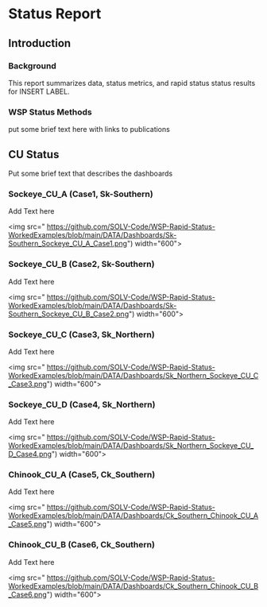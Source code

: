 # Status Report 

## Introduction

### Background

This report summarizes data, status metrics, and rapid status status results for INSERT LABEL.

### WSP Status Methods

put some brief text here with links to publications

## CU Status

Put some brief text that describes the dashboards





### Sockeye_CU_A (Case1, Sk-Southern)
Add Text here


<img src=" https://github.com/SOLV-Code/WSP-Rapid-Status-WorkedExamples/blob/main/DATA/Dashboards/Sk-Southern_Sockeye_CU_A_Case1.png") width="600">


### Sockeye_CU_B (Case2, Sk-Southern)
Add Text here


<img src=" https://github.com/SOLV-Code/WSP-Rapid-Status-WorkedExamples/blob/main/DATA/Dashboards/Sk-Southern_Sockeye_CU_B_Case2.png") width="600">


### Sockeye_CU_C (Case3, Sk_Northern)
Add Text here


<img src=" https://github.com/SOLV-Code/WSP-Rapid-Status-WorkedExamples/blob/main/DATA/Dashboards/Sk_Northern_Sockeye_CU_C_Case3.png") width="600">


### Sockeye_CU_D (Case4, Sk_Northern)
Add Text here


<img src=" https://github.com/SOLV-Code/WSP-Rapid-Status-WorkedExamples/blob/main/DATA/Dashboards/Sk_Northern_Sockeye_CU_D_Case4.png") width="600">


### Chinook_CU_A (Case5, Ck_Southern)
Add Text here


<img src=" https://github.com/SOLV-Code/WSP-Rapid-Status-WorkedExamples/blob/main/DATA/Dashboards/Ck_Southern_Chinook_CU_A_Case5.png") width="600">


### Chinook_CU_B (Case6, Ck_Southern)
Add Text here


<img src=" https://github.com/SOLV-Code/WSP-Rapid-Status-WorkedExamples/blob/main/DATA/Dashboards/Ck_Southern_Chinook_CU_B_Case6.png") width="600">